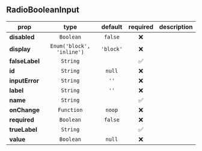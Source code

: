 ## RadioBooleanInput

prop | type | default | required | description
---- | :----: | :-------: | :--------: | -----------
**disabled** | `Boolean` | `false` | :x: | 
**display** | `Enum('block', 'inline')` | `'block'` | :x: | 
**falseLabel** | `String` |  | :white_check_mark: | 
**id** | `String` | `null` | :x: | 
**inputError** | `String` | `''` | :x: | 
**label** | `String` | `''` | :x: | 
**name** | `String` |  | :white_check_mark: | 
**onChange** | `Function` | `noop` | :x: | 
**required** | `Boolean` | `false` | :x: | 
**trueLabel** | `String` |  | :white_check_mark: | 
**value** | `Boolean` | `null` | :x: | 

